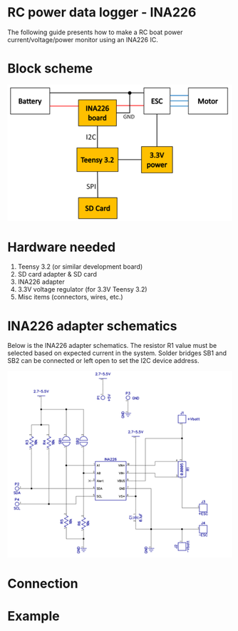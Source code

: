 # RC power data logger - INA226

The following guide presents how to make a RC boat power current/voltage/power
monitor using an INA226 IC.

# Block scheme

![System block scheme](/resource/block-scheme.png)

# Hardware needed

1. Teensy 3.2 (or similar development board)
1. SD card adapter & SD card
1. INA226 adapter
1. 3.3V voltage regulator (for 3.3V Teensy 3.2)
1. Misc items (connectors, wires, etc.)

# INA226 adapter schematics

Below is the INA226 adapter schematics. The resistor R1 value must be selected based on expected current in the system.
Solder bridges SB1 and SB2 can be connected or left open to set the I2C device address.

![Schematics](/hw/power-data-logger-sch.png)

# Connection

# Example
